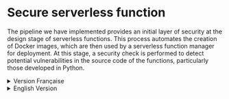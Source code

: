 # Secure serverless function

The pipeline we have implemented provides an initial layer of security at the design stage of serverless functions. This process automates the creation of Docker images, which are then used by a serverless function manager for deployment.
At this stage, a security check is performed to detect potential vulnerabilities in the source code of the functions, particularly those developed in Python.

<details>
<summary> Version Française</summary>

# Fonction serverless sécurisée

Le pipeline mis en place assure une première couche de sécurité dès l'étape de conception des fonctions serverless. Ce processus automatise la création des images Docker, utilisées par un gestionnaire de fonctions serverless pour le déploiement. À ce stade, une vérification de sécurité est effectuée pour détecter les potentielles vulnérabilités dans le code source des fonctions, notamment celles développées en Python.

## Instructions d'utilisation ou de test du projet

Pour utiliser ou tester ce projet, procédez ainsi :

### ✅ Étape 1 : Nouveau dépôt
- Créez-vous un nouveau repository sur GitHub.

### ✅ Étape 2 : Fonctions Python
- Placez vos fonctions Python dans un dossier du repository créé.

### ✅ Étape 3 : Workflow GitHub Actions
- Créez le dossier `.github/workflows/` dans votre repository.
- Créez un fichier `workflow_name.yml` à l'intérieur.

### ✅ Étape 4 : Télécharger le workflow
- Téléchargez le fichier via :

```bash
wget https://raw.githubusercontent.com/ridgit/create_secure_image/refs/heads/main/.github/workflows/pworkflow.yml
```

- Copiez ce contenu dans votre fichier `workflow_name.yml`.

### ✅ Étape 5 : Personnaliser le workflow
- Éditez le fichier `workflow_name.yml` en définissant précisément le chemin d'accès à votre projet à analyser.

Les captures suivantes montrent les lignes à modifier pour spécifier votre chemin projet :

- ![Capture 1](images/gitguardian.png)
- ![Capture 2](images/bandit.png)
- ![Capture 3](images/dockerim.png)

### ✅ Étape 6 : Sécuriser les accès Docker Hub

Modifiez également ce fichier en indiquant vos informations d'accès à votre repository Docker Hub (ou tout autre hébergement Docker) via les secrets GitHub, comme montré ici :

- ![Configuration Secrets](images/login.png)

---

</details>

<details>
<summary> English Version</summary>

##  Project Usage or Testing Instructions

To use or test this project, follow these steps:

### ✅ Step 1: Create a New Repository
- Create a new repository on GitHub.

### ✅ Step 2: Add Python Functions
- Place your Python functions into a folder within the newly created repository.

### ✅ Step 3: Set Up GitHub Actions Workflow
- Create a folder named `.github/workflows/` in your repository.
- Create a file named `workflow_name.yml` inside this folder.

### ✅ Step 4: Download the Workflow
- Download the workflow file using:

```bash
wget https://raw.githubusercontent.com/ridgit/create_secure_image/refs/heads/main/.github/workflows/pworkflow.yml
```

- Paste the downloaded content into your previously created `workflow_name.yml` file.

### ✅ Step 5: Customize the Workflow
- Edit the `workflow_name.yml` file by specifying the exact path to your project folder you want to analyze.

The following screenshots show the lines you need to adjust to specify your project's path:

- ![Screenshot 1](images/gitguardian.png)
- ![Screenshot 2](images/bandit.png)
- ![Screenshot 3](images/dockerim.png)

### ✅ Step 6: Secure Docker Hub Access

Also, update this file by securely specifying your Docker Hub repository access credentials (or other Docker registry) via GitHub secrets as shown here:

- ![Secrets Configuration](images/login.png)

---

🎯 Your GitHub Actions workflow is now configured and ready to use!

</details>

